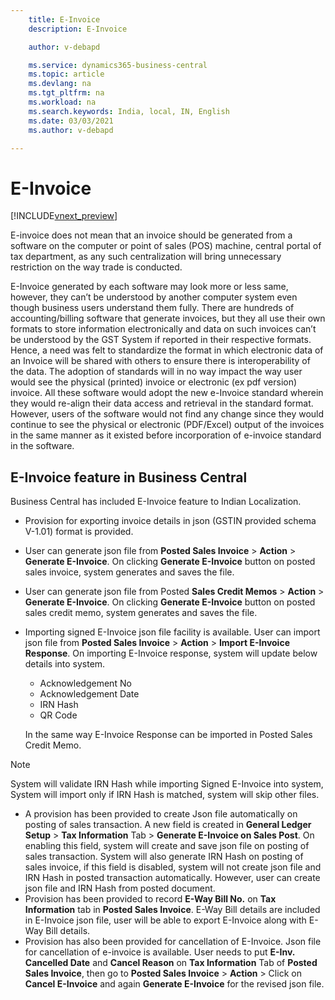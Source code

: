 ```yaml
---
    title: E-Invoice
    description: E-Invoice

    author: v-debapd

    ms.service: dynamics365-business-central
    ms.topic: article
    ms.devlang: na
    ms.tgt_pltfrm: na
    ms.workload: na
    ms.search.keywords: India, local, IN, English
    ms.date: 03/03/2021
    ms.author: v-debapd

---
```

# E-Invoice

[!INCLUDE[vnext_preview](../../includes/vnext_preview.md)]

E-invoice does not mean that an invoice should be generated from a software on the computer or point of sales (POS) machine, central portal of tax department, as any such centralization will bring unnecessary restriction on the way trade is conducted.

E-Invoice generated by each software may look more or less same, however, they can’t be understood by another computer system even though business users understand them fully. There are hundreds of accounting/billing software that generate invoices, but they all use their own formats to store information electronically and data on such invoices can’t be understood by the GST System if reported in their respective formats. Hence, a need was felt to standardize the format in which electronic data of an Invoice will be shared with others to ensure there is interoperability of the data. The adoption of standards will in no way impact the way user would see the physical (printed) invoice or electronic (ex pdf version) invoice. All these software would adopt the new e-Invoice standard wherein they would re-align their data access and retrieval in the standard format. However, users of the software would not find any change since they would continue to see the physical or electronic (PDF/Excel) output of the invoices in the same manner as it existed before incorporation of e-invoice standard in the software.

## E-Invoice feature in Business Central

Business Central has included E-Invoice feature to Indian Localization.

- Provision for exporting invoice details in json (GSTIN provided schema V-1.01) format is provided.
- User can generate json file from **Posted Sales Invoice** > **Action** > **Generate E-Invoice**. On clicking **Generate E-Invoice** button on posted sales invoice, system generates and saves the file.
- User can generate json file from Posted **Sales Credit Memos** > **Action** > **Generate E-Invoice**. On clicking  **Generate E-Invoice** button on posted sales credit memo, system generates and saves the file.
- Importing signed E-Invoice json file facility is available. User can import json file from **Posted Sales Invoice** > **Action** > **Import E-Invoice Response**. On importing E-Invoice response, system will update below details into system.

    - Acknowledgement No
    - Acknowledgement Date
    - IRN Hash
    - QR Code

  In the same way E-Invoice Response can be imported in Posted Sales Credit Memo.

> [!NOTE]
> System will validate IRN Hash while importing Signed E-Invoice into system, System will import only if IRN Hash is matched, system will skip other files.

- A provision has been provided to create Json file automatically on posting of sales transaction. A new field is created in **General Ledger Setup** > **Tax Information** Tab > **Generate E-Invoice on Sales Post**. On enabling this field, system will create and save json file on posting of sales transaction. System will also generate IRN Hash on posting of sales invoice, if this field is disabled, system will not create json file and IRN Hash in posted transaction automatically. However, user can create json file and IRN Hash from posted document.
- Provision has been provided to record **E-Way Bill No.** on **Tax Information** tab in **Posted Sales Invoice**. E-Way Bill details are included in E-Invoice json file, user will be able to export E-Invoice along with E-Way Bill details.
- Provision has also been provided for cancellation of E-Invoice. Json file for cancellation of e-invoice is available. User needs to put **E-Inv. Cancelled Date** and **Cancel Reason** on **Tax Information** Tab of **Posted Sales Invoice**, then go to **Posted Sales Invoice** > **Action** > Click on **Cancel E-Invoice** and again **Generate E-Invoice** for the revised json file.

















